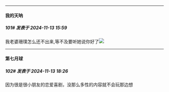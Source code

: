 ﻿
*****

####  我的天呐  
##### 101#       发表于 2024-11-13 15:59

我老婆珊璞怎么还不出来,等不及要听她说你好了<img src="https://static.saraba1st.com/image/smiley/face2017/074.png" referrerpolicy="no-referrer">


*****

####  第七月球  
##### 102#       发表于 2024-11-13 18:26

因为很是很小朋友的恋爱喜剧，没那么多性的内容就不会玩那边想

